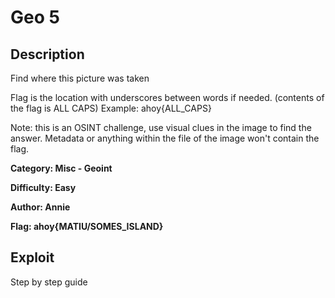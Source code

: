 # Geo 5

## Description 
Find where this picture was taken

Flag is the location with underscores between words if needed. (contents of the flag is ALL CAPS) Example: ahoy{ALL_CAPS}

Note: this is an OSINT challenge, use visual clues in the image to find the answer. Metadata or anything within the file of the image won't contain the flag.

**Category: Misc - Geoint** 

**Difficulty: Easy**

**Author: Annie** 

**Flag: ahoy{MATIU/SOMES_ISLAND}**

## Exploit
Step by step guide
